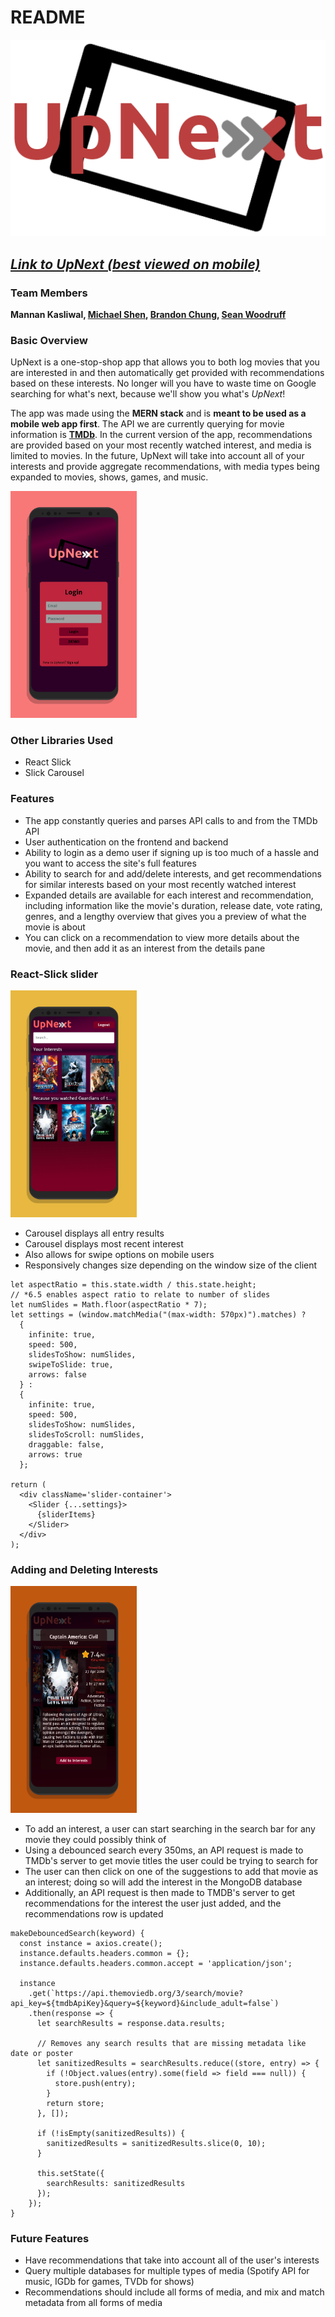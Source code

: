 # README

![alt text][logo]

[logo]: https://raw.githubusercontent.com/MannanK/UpNext/master/frontend/src/assets/images/logo_3.png "UpNext Logo"

## [**_Link to UpNext (best viewed on mobile)_**](https://upnext-aa.herokuapp.com/)

### Team Members

**Mannan Kasliwal, [Michael Shen](https://github.com/imshentastic), [Brandon Chung](https://github.com/bchung014), [Sean Woodruff](https://github.com/sswoodruff89)**

### Basic Overview

UpNext is a one-stop-shop app that allows you to both log movies that you are interested in and then automatically get provided with recommendations based on these interests. No longer will you have to waste time on Google searching for what's next, because we'll show you what's *UpNext*!

The app was made using the **MERN stack** and is **meant to be used as a mobile web app first**. The API we are currently querying for movie information is **[TMDb](https://www.themoviedb.org/documentation/api?language=en-US)**. In the current version of the app, recommendations are provided based on your most recently watched interest, and media is limited to movies. In the future, UpNext will take into account all of your interests and provide aggregate recommendations, with media types being expanded to movies, shows, games, and music.

<img src="https://github.com/MannanK/UpNext/blob/master/frontend/src/assets/images/login.png?raw=true" width="40%">

### Other Libraries Used
* React Slick
* Slick Carousel

### Features

* The app constantly queries and parses API calls to and from the TMDb API
* User authentication on the frontend and backend
* Ability to login as a demo user if signing up is too much of a hassle and you want to access the site's full features
* Ability to search for and add/delete interests, and get recommendations for similar interests based on your most recently watched interest
* Expanded details are available for each interest and recommendation, including information like the movie's duration, release date, vote rating, genres, and a lengthy overview that gives you a preview of what the movie  is about
* You can click on a recommendation to view more details about the movie, and then add it as an interest from the details pane

### React-Slick slider

<img src="https://github.com/MannanK/UpNext/blob/master/frontend/src/assets/images/main.png?raw=true" width="40%">

* Carousel displays all entry results
* Carousel displays most recent interest
* Also allows for swipe options on mobile users
* Responsively changes size depending on the window size of the client

```
let aspectRatio = this.state.width / this.state.height;
// *6.5 enables aspect ratio to relate to number of slides
let numSlides = Math.floor(aspectRatio * 7);
let settings = (window.matchMedia("(max-width: 570px)").matches) ?
  {
    infinite: true,
    speed: 500,
    slidesToShow: numSlides,
    swipeToSlide: true,
    arrows: false
  } :
  {
    infinite: true,
    speed: 500,
    slidesToShow: numSlides,
    slidesToScroll: numSlides,
    draggable: false,
    arrows: true
  };

return (
  <div className='slider-container'>
    <Slider {...settings}>
      {sliderItems}
    </Slider>
  </div>
);
```

### Adding and Deleting Interests

<img src="https://github.com/MannanK/UpNext/blob/master/frontend/src/assets/images/details.png?raw=true" width="40%">

* To add an interest, a user can start searching in the search bar for any movie they could possibly think of
* Using a debounced search every 350ms, an API request is made to TMDb's server to get movie titles the user could be trying to search for
* The user can then click on one of the suggestions to add that movie as an interest; doing so will add the interest in the MongoDB database
* Additionally, an API request is then made to TMDB's server to get recommendations for the interest the user just added, and the recommendations row is updated

```
makeDebouncedSearch(keyword) {
  const instance = axios.create();
  instance.defaults.headers.common = {};
  instance.defaults.headers.common.accept = 'application/json';

  instance
    .get(`https://api.themoviedb.org/3/search/movie?api_key=${tmdbApiKey}&query=${keyword}&include_adult=false`)
    .then(response => {
      let searchResults = response.data.results;

      // Removes any search results that are missing metadata like date or poster
      let sanitizedResults = searchResults.reduce((store, entry) => {
        if (!Object.values(entry).some(field => field === null)) {
          store.push(entry);
        }
        return store;
      }, []);

      if (!isEmpty(sanitizedResults)) {
        sanitizedResults = sanitizedResults.slice(0, 10);
      }

      this.setState({
        searchResults: sanitizedResults
      });
    });
}
```

### Future Features

* Have recommendations that take into account all of the user's interests
* Query multiple databases for multiple types of media (Spotify API for music, IGDb for games, TVDb for shows)
* Recommendations should include all forms of media, and mix and match metadata from all forms of media
